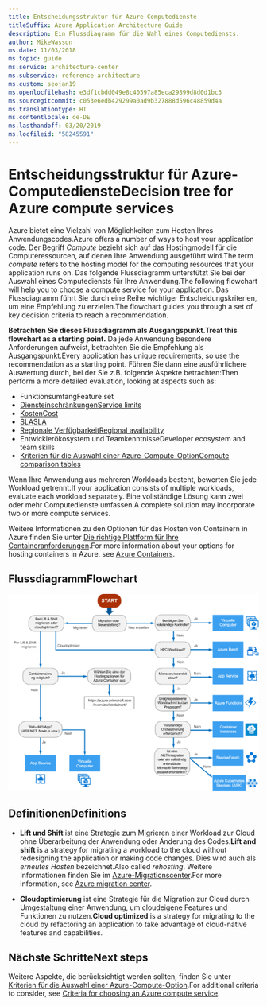 ```yaml
---
title: Entscheidungsstruktur für Azure-Computedienste
titleSuffix: Azure Application Architecture Guide
description: Ein Flussdiagramm für die Wahl eines Computediensts.
author: MikeWasson
ms.date: 11/03/2018
ms.topic: guide
ms.service: architecture-center
ms.subservice: reference-architecture
ms.custom: seojan19
ms.openlocfilehash: e3df1cbdd049e8c40597a85eca29899d8d0d1bc3
ms.sourcegitcommit: c053e6edb429299a0ad9b327888d596c48859d4a
ms.translationtype: HT
ms.contentlocale: de-DE
ms.lasthandoff: 03/20/2019
ms.locfileid: "58245591"
---
```

# <a name="decision-tree-for-azure-compute-services"></a><span data-ttu-id="34ae3-103">Entscheidungsstruktur für Azure-Computedienste</span><span class="sxs-lookup"><span data-stu-id="34ae3-103">Decision tree for Azure compute services</span></span>

<span data-ttu-id="34ae3-104">Azure bietet eine Vielzahl von Möglichkeiten zum Hosten Ihres Anwendungscodes.</span><span class="sxs-lookup"><span data-stu-id="34ae3-104">Azure offers a number of ways to host your application code.</span></span> <span data-ttu-id="34ae3-105">Der Begriff *Compute* bezieht sich auf das Hostingmodell für die Computeressourcen, auf denen Ihre Anwendung ausgeführt wird.</span><span class="sxs-lookup"><span data-stu-id="34ae3-105">The term *compute* refers to the hosting model for the computing resources that your application runs on.</span></span> <span data-ttu-id="34ae3-106">Das folgende Flussdiagramm unterstützt Sie bei der Auswahl eines Computediensts für Ihre Anwendung.</span><span class="sxs-lookup"><span data-stu-id="34ae3-106">The following flowchart will help you to choose a compute service for your application.</span></span> <span data-ttu-id="34ae3-107">Das Flussdiagramm führt Sie durch eine Reihe wichtiger Entscheidungskriterien, um eine Empfehlung zu erzielen.</span><span class="sxs-lookup"><span data-stu-id="34ae3-107">The flowchart guides you through a set of key decision criteria to reach a recommendation.</span></span>

<span data-ttu-id="34ae3-108">**Betrachten Sie dieses Flussdiagramm als Ausgangspunkt.**</span><span class="sxs-lookup"><span data-stu-id="34ae3-108">**Treat this flowchart as a starting point.**</span></span> <span data-ttu-id="34ae3-109">Da jede Anwendung besondere Anforderungen aufweist, betrachten Sie die Empfehlung als Ausgangspunkt.</span><span class="sxs-lookup"><span data-stu-id="34ae3-109">Every application has unique requirements, so use the recommendation as a starting point.</span></span> <span data-ttu-id="34ae3-110">Führen Sie dann eine ausführlichere Auswertung durch, bei der Sie z.B. folgende Aspekte betrachten:</span><span class="sxs-lookup"><span data-stu-id="34ae3-110">Then perform a more detailed evaluation, looking at aspects such as:</span></span>

- <span data-ttu-id="34ae3-111">Funktionsumfang</span><span class="sxs-lookup"><span data-stu-id="34ae3-111">Feature set</span></span>
- [<span data-ttu-id="34ae3-112">Diensteinschränkungen</span><span class="sxs-lookup"><span data-stu-id="34ae3-112">Service limits</span></span>](/azure/azure-subscription-service-limits)
- [<span data-ttu-id="34ae3-113">Kosten</span><span class="sxs-lookup"><span data-stu-id="34ae3-113">Cost</span></span>](https://azure.microsoft.com/pricing/)
- [<span data-ttu-id="34ae3-114">SLA</span><span class="sxs-lookup"><span data-stu-id="34ae3-114">SLA</span></span>](https://azure.microsoft.com/support/legal/sla/)
- [<span data-ttu-id="34ae3-115">Regionale Verfügbarkeit</span><span class="sxs-lookup"><span data-stu-id="34ae3-115">Regional availability</span></span>](https://azure.microsoft.com/global-infrastructure/services/)
- <span data-ttu-id="34ae3-116">Entwicklerökosystem und Teamkenntnisse</span><span class="sxs-lookup"><span data-stu-id="34ae3-116">Developer ecosystem and team skills</span></span>
- [<span data-ttu-id="34ae3-117">Kriterien für die Auswahl einer Azure-Compute-Option</span><span class="sxs-lookup"><span data-stu-id="34ae3-117">Compute comparison tables</span></span>](./compute-comparison.md)

<span data-ttu-id="34ae3-118">Wenn Ihre Anwendung aus mehreren Workloads besteht, bewerten Sie jede Workload getrennt.</span><span class="sxs-lookup"><span data-stu-id="34ae3-118">If your application consists of multiple workloads, evaluate each workload separately.</span></span> <span data-ttu-id="34ae3-119">Eine vollständige Lösung kann zwei oder mehr Computedienste umfassen.</span><span class="sxs-lookup"><span data-stu-id="34ae3-119">A complete solution may incorporate two or more compute services.</span></span>

<span data-ttu-id="34ae3-120">Weitere Informationen zu den Optionen für das Hosten von Containern in Azure finden Sie unter [Die richtige Plattform für Ihre Containeranforderungen](https://azure.microsoft.com/overview/containers/).</span><span class="sxs-lookup"><span data-stu-id="34ae3-120">For more information about your options for hosting containers in Azure, see [Azure Containers](https://azure.microsoft.com/overview/containers/).</span></span>

## <a name="flowchart"></a><span data-ttu-id="34ae3-121">Flussdiagramm</span><span class="sxs-lookup"><span data-stu-id="34ae3-121">Flowchart</span></span>

![Entscheidungsstruktur für Azure-Computedienste](../images/compute-decision-tree.svg)

## <a name="definitions"></a><span data-ttu-id="34ae3-123">Definitionen</span><span class="sxs-lookup"><span data-stu-id="34ae3-123">Definitions</span></span>

- <span data-ttu-id="34ae3-124">**Lift und Shift** ist eine Strategie zum Migrieren einer Workload zur Cloud ohne Überarbeitung der Anwendung oder Änderung des Codes.</span><span class="sxs-lookup"><span data-stu-id="34ae3-124">**Lift and shift** is a strategy for migrating a workload to the cloud without redesigning the application or making code changes.</span></span> <span data-ttu-id="34ae3-125">Dies wird auch als *erneutes Hosten* bezeichnet.</span><span class="sxs-lookup"><span data-stu-id="34ae3-125">Also called *rehosting*.</span></span> <span data-ttu-id="34ae3-126">Weitere Informationen finden Sie im [Azure-Migrationscenter](https://azure.microsoft.com/migration/).</span><span class="sxs-lookup"><span data-stu-id="34ae3-126">For more information, see [Azure migration center](https://azure.microsoft.com/migration/).</span></span>

- <span data-ttu-id="34ae3-127">**Cloudoptimierung** ist eine Strategie für die Migration zur Cloud durch Umgestaltung einer Anwendung, um cloudeigene Features und Funktionen zu nutzen.</span><span class="sxs-lookup"><span data-stu-id="34ae3-127">**Cloud optimized** is a strategy for migrating to the cloud by refactoring an application to take advantage of cloud-native features and capabilities.</span></span>

## <a name="next-steps"></a><span data-ttu-id="34ae3-128">Nächste Schritte</span><span class="sxs-lookup"><span data-stu-id="34ae3-128">Next steps</span></span>

<span data-ttu-id="34ae3-129">Weitere Aspekte, die berücksichtigt werden sollten, finden Sie unter [Kriterien für die Auswahl einer Azure-Compute-Option](./compute-comparison.md).</span><span class="sxs-lookup"><span data-stu-id="34ae3-129">For additional criteria to consider, see [Criteria for choosing an Azure compute service](./compute-comparison.md).</span></span>
